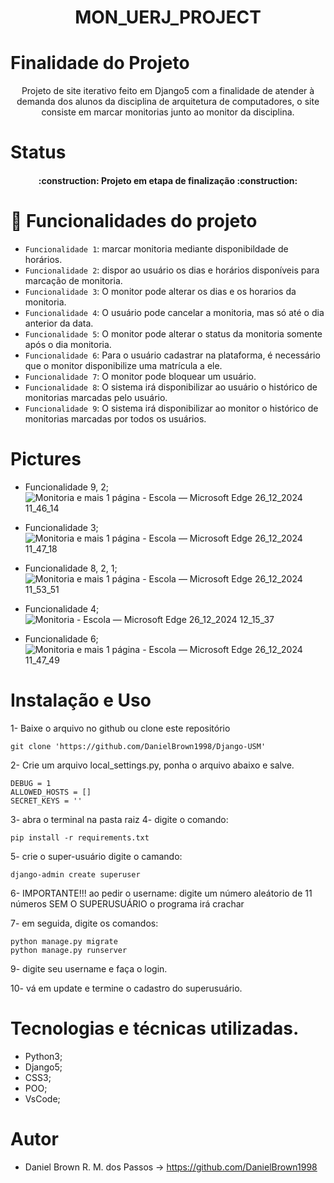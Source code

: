 <h1 align='center'>MON_UERJ_PROJECT</h1> 

# Finalidade do Projeto
<p align='center'>Projeto de site iterativo feito em Django5 com a finalidade de atender à demanda dos alunos da disciplina de arquitetura de computadores, o site consiste em marcar monitorias junto ao monitor da disciplina.</p>

# Status
<h4 align="center"> 
    :construction:  Projeto em etapa de finalização  :construction:
</h4>

# :hammer: Funcionalidades do projeto


- `Funcionalidade 1`: marcar monitoria mediante disponibildade de horários.
- `Funcionalidade 2`: dispor ao usuário os dias e horários disponíveis para marcação de monitoria.
- `Funcionalidade 3`: O monitor pode alterar os dias e os horarios da monitoria.
- `Funcionalidade 4`: O usuário pode cancelar a monitoria, mas só até o dia anterior da data.
- `Funcionalidade 5`: O monitor pode alterar o status da monitoria somente após o dia monitoria.
- `Funcionalidade 6`: Para o usuário cadastrar na plataforma, é necessário que o monitor disponibilize uma matrícula a ele.
- `Funcionalidade 7`: O monitor pode bloquear um usuário.
- `Funcionalidade 8`: O sistema irá disponibilizar ao usuário o histórico de monitorias marcadas pelo usuário.
- `Funcionalidade 9`: O sistema irá disponibilizar ao monitor o histórico de monitorias marcadas por todos os usuários.

# Pictures

- Funcionalidade 9, 2;
![Monitoria e mais 1 página - Escola — Microsoft​ Edge 26_12_2024 11_46_14](https://github.com/user-attachments/assets/e4efb664-b3f4-4907-8073-5f6f5aa6c2ca)

- Funcionalidade 3;
![Monitoria e mais 1 página - Escola — Microsoft​ Edge 26_12_2024 11_47_18](https://github.com/user-attachments/assets/2c86ebd2-b7c0-4c73-b778-5e0aac9272f4)

- Funcionalidade 8, 2, 1;
![Monitoria e mais 1 página - Escola — Microsoft​ Edge 26_12_2024 11_53_51](https://github.com/user-attachments/assets/0189a169-39ea-49e2-84a2-2fec75e155cd)

- Funcionalidade 4;
![Monitoria - Escola — Microsoft​ Edge 26_12_2024 12_15_37](https://github.com/user-attachments/assets/2e8fac2a-690f-429e-8dee-9db870a62780)

- Funcionalidade 6;
![Monitoria e mais 1 página - Escola — Microsoft​ Edge 26_12_2024 11_47_49](https://github.com/user-attachments/assets/7da69601-7ffe-4b64-b206-ccf245f49548)

# Instalação e Uso
1- Baixe o arquivo no github ou clone este repositório

    git clone 'https://github.com/DanielBrown1998/Django-USM'

2- Crie um arquivo local_settings.py, ponha o arquivo abaixo e salve.
    
    DEBUG = 1
    ALLOWED_HOSTS = []
    SECRET_KEYS = ''

3- abra o terminal na pasta raiz
4- digite o comando: 
    
    pip install -r requirements.txt

5- crie o super-usuário digite o camando: 

    django-admin create superuser

6- IMPORTANTE!!! ao pedir o username: digite um número aleátorio de 11 números
SEM O SUPERUSUÁRIO o programa irá crachar

7- em seguida, digite os comandos:
    
    python manage.py migrate
    python manage.py runserver

9- digite seu username e faça o login.

10- vá em update e termine o cadastro do superusuário.

# Tecnologias e técnicas utilizadas.

- Python3;
- Django5;
- CSS3;
- POO;
- VsCode;

# Autor

- Daniel Brown R. M. dos Passos -> https://github.com/DanielBrown1998
    
  


